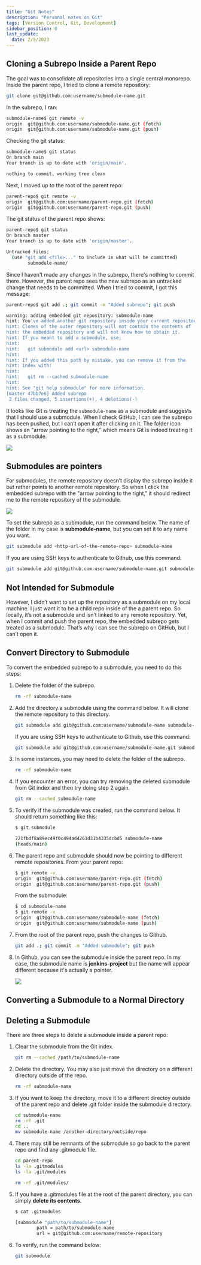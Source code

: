 ```yaml
---
title: "Git Notes"
description: "Personal notes on Git"
tags: [Version Control, Git, Development]
sidebar_position: 0
last_update:
  date: 2/5/2023
---
```



## Cloning a Subrepo Inside a Parent Repo

The goal was to consolidate all repositories into a single central monorepo. Inside the parent repo, I tried to clone a remote repository:

```bash
git clone git@github.com:username/submodule-name.git
```

In the subrepo, I ran:

```bash
submodule-name$ git remote -v
origin  git@github.com:username/submodule-name.git (fetch)
origin  git@github.com:username/submodule-name.git (push)
```

Checking the git status:

```bash
submodule-name$ git status
On branch main
Your branch is up to date with 'origin/main'.

nothing to commit, working tree clean
```

Next, I moved up to the root of the parent repo:

```bash
parent-repo$ git remote -v
origin  git@github.com:username/parent-repo.git (fetch)
origin  git@github.com:username/parent-repo.git (push)
```

The git status of the parent repo shows:

```bash
parent-repo$ git status
On branch master
Your branch is up to date with 'origin/master'.

Untracked files:
  (use "git add <file>..." to include in what will be committed)
        submodule-name/
```

Since I haven't made any changes in the subrepo, there's nothing to commit there. However, the parent repo sees the new subrepo as an untracked change that needs to be committed. When I tried to commit, I got this message:

```bash
parent-repo$ git add .; git commit -m "Added subrepo"; git push

warning: adding embedded git repository: submodule-name
hint: You've added another git repository inside your current repository.
hint: Clones of the outer repository will not contain the contents of
hint: the embedded repository and will not know how to obtain it.
hint: If you meant to add a submodule, use:
hint: 
hint:   git submodule add <url> submodule-name        
hint: 
hint: If you added this path by mistake, you can remove it from the
hint: index with:
hint: 
hint:   git rm --cached submodule-name
hint: 
hint: See "git help submodule" for more information.
[master 47bb7e6] Added subrepo
 2 files changed, 5 insertions(+), 4 deletions(-)
```

It looks like Git is treating the `submodule-name` as a submodule and suggests that I should use a submodule. When I check GitHub, I can see the subrepo has been pushed, but I can’t open it after clicking on it. The folder icon shows an "arrow pointing to the right," which means Git is indeed treating it as a submodule.

<div class='img-center'>

![](/img/docs/1031-added-subrepo-but-it-was-treated-as-a-submodule.png)

</div>


## Submodules are pointers 

For submodules, the remote repository doesn’t display the subrepo inside it but rather points to another remote repository. So when I click the embedded subrepo with the "arrow pointing to the right," it should redirect me to the remote repository of the submodule.

<div class='img-center'>

![](/img/docs/all-things-devops-sub-module.png)

</div>

To set the subrepo as a submodule, run the command below. The name of the folder in my case is **submodule-name**, but you can set it to any name you want.

```bash
git submodule add <http-url-of-the-remote-repo> submodule-name  
```

If you are using SSH keys to authenticate to Github, use this command:

```bash
git submodule add git@github.com:username/submodule-name.git submodule-name
```

## Not Intended for Submodule 

However, I didn’t want to set up the repository as a submodule on my local machine. I just want it to be a child repo inside of the a parent repo. So locally, it’s not a submodule and isn’t linked to any remote repository. Yet, when I commit and push the parent repo, the embedded subrepo gets treated as a submodule. That’s why I can see the subrepo on GitHub, but I can’t open it.



## Convert Directory to Submodule 

To convert the embedded subrepo to a submodule, you need to do this steps:

1. Delete the folder of the subrepo. 

    ```bash
    rm -rf submodule-name 
    ```

1. Add the directory a submodule using the command below. It will clone the remote repository to this directory.

    ```bash
    git submodule add git@github.com:username/submodule-name submodule-name  
    ```

    If you are using SSH keys to authenticate to Github, use this command:

    ```bash
    git submodule add git@github.com:username/submodule-name.git submodule-name
    ```

2. In some instances, you may need to delete the folder of the subrepo. 

    ```bash
    rm -rf submodule-name 
    ```

3. If you encounter an error, you can try removing the deleted submodule from Git index and then try doing step 2 again.

    ```bash
    git rm --cached submodule-name
    ```

4. To verify if the submodule was created, run the command below. It should return something like this:

    ```bash
    $ git submodule

    721fbdf8a89ec49f0c494ad4261d31b4335dcbd5 submodule-name
    (heads/main)
    ```

5. The parent repo and submodule should now be pointing to different remote repositories. 
    From your parent repo:

    ```bash
    $ git remote -v
    origin  git@github.com:username/parent-repo.git (fetch)
    origin  git@github.com:username/parent-repo.git (push)      
    ```

    From the submodule:

    ```bash
    $ cd submodule-name 
    $ git remote -v
    origin  git@github.com:username/submodule-name (fetch)
    origin  git@github.com:username/submodule-name (push)
    ```

6. From the root of the parent repo, push the changes to Github.

    ```bash
    git add .; git commit -m "Added submodule"; git push 
    ```

7. In Github, you can see the submodule inside the parent repo. In my case, the submodule name is **jenkins-project** but the name will appear different because it's actually a pointer.

    ![](/img/docs/1031-added-submodule-successss.png)


## Converting a Submodule to a Normal Directory 



## Deleting a Submodule 

There are three steps to delete a submodule inside a parent repo:

1. Clear the submodule from the Git index.

    ```bash
    git rm --cached /path/to/submodule-name 
    ```

2. Delete the directory. You may also just move the directory on a different directory outside of the repo.

    ```bash
    rm -rf submodule-name
    ```

3. If you want to keep the directory, move it to a different directoy outside of the parent repo and delete .git folder inside the submodule directory.

    ```bash
    cd submodule-name 
    rm -rf .git 
    cd ..
    mv submodule-name /another-directory/outside/repo 
    ```

4. There may still be remnants of the submodule so go back to the parent repo and find any .gitmodule file. 

    ```bash
    cd parent-repo
    ls -la .gitmodules 
    ls -la .git/modules

    rm -rf .git/modules/
    ```

5. If you have a .gitmodules file  at the root of the parent directory, you can simply **delete its contents.**

    ```bash
    $ cat .gitmodules

    [submodule "path/to/submodule-name"]
            path = path/to/submodule-name
            url = git@github.com:username/remote-repository
    ```

6. To verify, run the command below:

    ```bash
    git submodule
    ```